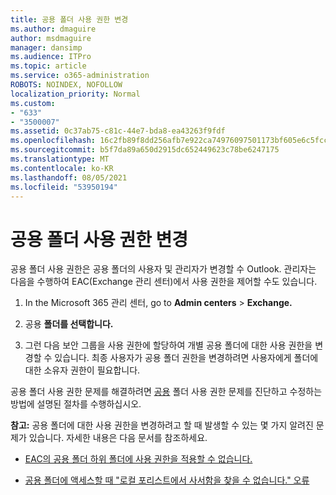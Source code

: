 ```yaml
---
title: 공용 폴더 사용 권한 변경
ms.author: dmaguire
author: msdmaguire
manager: dansimp
ms.audience: ITPro
ms.topic: article
ms.service: o365-administration
ROBOTS: NOINDEX, NOFOLLOW
localization_priority: Normal
ms.custom:
- "633"
- "3500007"
ms.assetid: 0c37ab75-c81c-44e7-bda8-ea43263f9fdf
ms.openlocfilehash: 16c2fb89f8dd256afb7e922ca74976097501173bf605e6c5fccc73019a71edcd
ms.sourcegitcommit: b5f7da89a650d2915dc652449623c78be6247175
ms.translationtype: MT
ms.contentlocale: ko-KR
ms.lasthandoff: 08/05/2021
ms.locfileid: "53950194"
---
```

# <a name="changing-public-folder-permissions"></a>공용 폴더 사용 권한 변경

공용 폴더 사용 권한은 공용 폴더의 사용자 및 관리자가 변경할 수 Outlook. 관리자는 다음을 수행하여 EAC(Exchange 관리 센터)에서 사용 권한을 제어할 수도 있습니다.
  
1. In the Microsoft 365 관리 센터, go to **Admin centers** \> **Exchange.**

2. 공용 **폴더를 선택합니다.**

3. 그런 다음 보안 그룹을 사용 권한에 할당하여 개별 공용 폴더에 대한 사용 권한을 변경할 수 있습니다. 최종 사용자가 공용 폴더 권한을 변경하려면 사용자에게 폴더에 대한 소유자 권한이 필요합니다.

공용 폴더 사용 권한 문제를 해결하려면 [공용](https://docs.microsoft.com/exchange/troubleshoot/public-folders/public-folder-permission-issues) 폴더 사용 권한 문제를 진단하고 수정하는 방법에 설명된 절차를 수행하십시오.

**참고:** 공용 폴더에 대한 사용 권한을 변경하려고 할 때 발생할 수 있는 몇 가지 알려진 문제가 있습니다. 자세한 내용은 다음 문서를 참조하세요.

- [EAC의 공용 폴더 하위 폴더에 사용 권한을 적용할 수 없습니다.](https://docs.microsoft.com/exchange/troubleshoot/public-folders/can%E2%80%99t-apply-permissions-public-folder-subfolders)

- [공용 폴더에 액세스할 때 "로컬 포리스트에서 사서함을 찾을 수 없습니다." 오류](https://docs.microsoft.com/exchange/troubleshoot/public-folders/mailbox-not-found-local-forest-public-folder)
